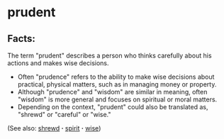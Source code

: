 # prudent #

## Facts: ##

The term "prudent" describes a person who thinks carefully about his actions and makes wise decisions. 

* Often "prudence" refers to the ability to make wise decisions about practical, physical matters, such as in managing money or property.
* Although "prudence" and "wisdom" are similar in meaning, often "wisdom" is more general and focuses on spiritual or moral matters.
* Depending on the context, "prudent" could also be translated as, "shrewd" or "careful" or "wise."

(See also: [shrewd](../other/shrewd.md) **·** [spirit](../kt/spirit.md) **·** [wise](../kt/wise.md))

